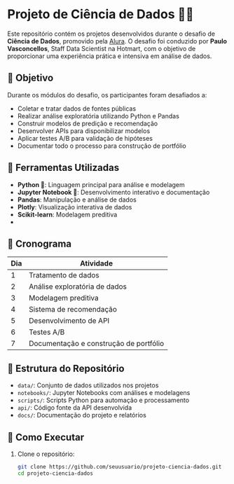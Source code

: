 # Projeto de Ciência de Dados 🐍📓

Este repositório contém os projetos desenvolvidos durante o desafio de **Ciência de Dados**, promovido pela [Alura](https://7daysofcode.io/matricula/data-science). O desafio foi conduzido por **Paulo Vasconcellos**, Staff Data Scientist na Hotmart, com o objetivo de proporcionar uma experiência prática e intensiva em análise de dados.

## 🚀 Objetivo

Durante os módulos do desafio, os participantes foram desafiados a:

- Coletar e tratar dados de fontes públicas
- Realizar análise exploratória utilizando Python e Pandas
- Construir modelos de predição e recomendação
- Desenvolver APIs para disponibilizar modelos
- Aplicar testes A/B para validação de hipóteses
- Documentar todo o processo para construção de portfólio

## 🧰 Ferramentas Utilizadas

- **Python 🐍**: Linguagem principal para análise e modelagem
- **Jupyter Notebook 📓**: Desenvolvimento interativo e documentação
- **Pandas**: Manipulação e análise de dados
- **Plotly**: Visualização interativa de dados
- **Scikit-learn**: Modelagem preditiva
- 
## 📅 Cronograma

| Dia | Atividade                                      |
|-----|------------------------------------------------|
| 1   | Tratamento de dados                            |
| 2   | Análise exploratória de dados                  |
| 3   | Modelagem preditiva                            |
| 4   | Sistema de recomendação                        |
| 5   | Desenvolvimento de API                         |
| 6   | Testes A/B                                     |
| 7   | Documentação e construção de portfólio         |

## 📂 Estrutura do Repositório

- `data/`: Conjunto de dados utilizados nos projetos
- `notebooks/`: Jupyter Notebooks com análises e modelagens
- `scripts/`: Scripts Python para automação e processamento
- `api/`: Código fonte da API desenvolvida
- `docs/`: Documentação do projeto e relatórios

## 📌 Como Executar

1. Clone o repositório:

   ```bash
   git clone https://github.com/seuusuario/projeto-ciencia-dados.git
   cd projeto-ciencia-dados
